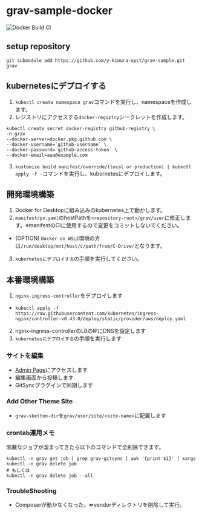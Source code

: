 # grav-sample-docker

![Docker Build CI](https://github.com/y-kimura-opst/grav-sample-docker/workflows/Docker%20Build%20CI/badge.svg)

## setup repository

```
git submodule add https://github.com/y-kimura-opst/grav-sample.git grav
```

## kubernetesにデプロイする

1. `kubectl create namespace grav`コマンドを実行し、namespaceを作成します。
2. レジストリにアクセスする`docker-registry`シークレットを作成します。
```
kubectl create secret docker-registry github-registry \
-n grav
--docker-server=docker.pkg.github.com \
--docker-username=`github-username` \
--docker-password=`github-access-token` \
--docker-email=aaa@example.com
```
3. `kustomize build manifest/override/(local or production) | kubectl apply -f -`コマンドを実行し、kubernetesにデプロイします。

## 開発環境構築

1. Docker for Desktopに組み込みのkubernetes上で動かします。
2. `manifest/pv.yaml`のhostPathを`<repository-root>/grav/user`に修正します。※manifestのCIに使用するので変更をコミットしないでください。
  - (OPTION) `Docker on WSL2`環境の方は`/run/desktop/mnt/host/c/path/from/C-Drive/`となります。
3. `kubernetesにデプロイする`の手順を実行してください。

## 本番環境構築

1. `nginx-ingress-controller`をデプロイします
  - `kubectl apply -f https://raw.githubusercontent.com/kubernetes/ingress-nginx/controller-v0.43.0/deploy/static/provider/aws/deploy.yaml`
2. nginx-ingress-controllerのLBのIPにDNSを設定します
3. `kubernetesにデプロイする`の手順を実行します

### サイトを編集

- [Admin Page](http://localhost/admin)にアクセスします
- 編集画面から投稿します
- GitSyncプラグインで同期します

### Add Other Theme Site

- `grav-skelton-dir`を`grav/user/site/<site-name>`に配置します

### crontab運用メモ

邪魔なジョブが溜まってきたら以下のコマンドで全削除できます。

```
kubectl -n grav get job | grep grav-gitsync | awk '{print $1}' | xargs kubectl -n grav delete job
# もしくは
kubectl -n grav delete job --all
```

### TroubleShooting

- Composerが動かなくなった。⏩vendorディレクトリを削除して実行。
